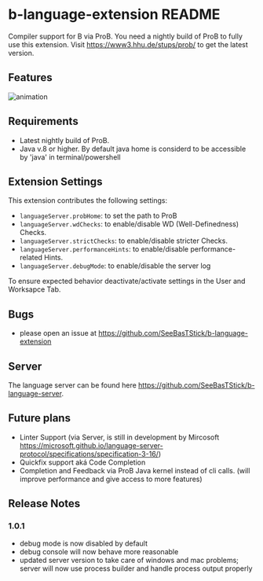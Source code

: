 # b-language-extension README

Compiler support for B via ProB. You need a nightly build of ProB to fully use this extension. Visit https://www3.hhu.de/stups/prob/ to get the latest version.


## Features

![animation](https://raw.githubusercontent.com/hhu-stups/b-language-extension/master/media/screencaputer.gif)


## Requirements

- Latest nightly build of ProB.
- Java v.8 or higher. By default java home is considerd to be accessible by 'java' in terminal/powershell


## Extension Settings

This extension contributes the following settings:

* `languageServer.probHome`: to set the path to ProB
* `languageServer.wdChecks`: to enable/disable WD (Well-Definedness) Checks. 
* `languageServer.strictChecks`: to enable/disable stricter Checks. 
* `languageServer.performanceHints`: to enable/disable performance-related Hints.
* `languageServer.debugMode`: to enable/disable the server log

To ensure expected behavior deactivate/activate settings in the User and Worksapce Tab.

## Bugs
- please open an issue at https://github.com/SeeBasTStick/b-language-extension

## Server
The language server can be found here https://github.com/SeeBasTStick/b-language-server. 


## Future plans
- Linter Support (via Server, is still in development by Mircosoft https://microsoft.github.io/language-server-protocol/specifications/specification-3-16/)
- Quickfix support aká Code Completion
- Completion and Feedback via ProB Java kernel instead of cli calls. (will improve performance and give access to more features)

## Release Notes

### 1.0.1

- debug mode is now disabled by default
- debug console will now behave more reasonable
- updated server version to take care of windows and mac problems; server will now use process builder and handle process output properly